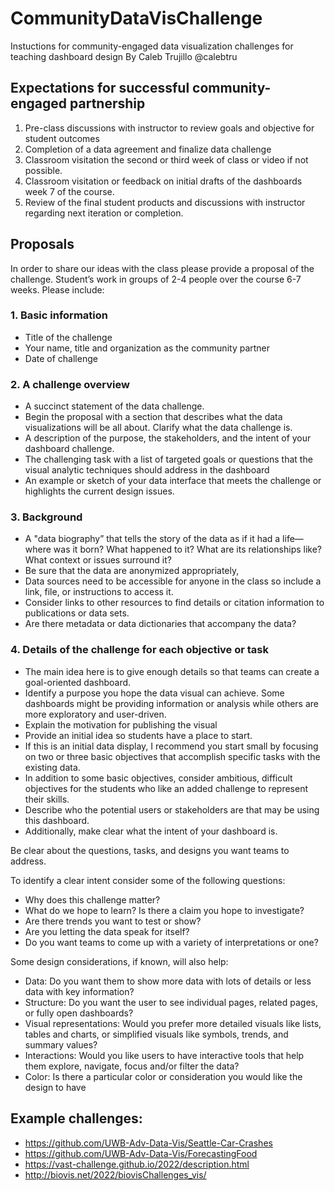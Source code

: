 # CommunityDataVisChallenge

Instuctions for community-engaged data visualization challenges for teaching dashboard design
By Caleb Trujillo @calebtru


## Expectations for successful community-engaged partnership
1. Pre-class discussions with instructor to review goals and objective for student outcomes
2. Completion of a data agreement and finalize data challenge
3. Classroom visitation the second or third week of class or video if not possible.
4. Classroom visitation or feedback on initial drafts of the dashboards week 7 of the course.
5. Review of the final student products and discussions with instructor regarding next iteration or completion. 

## Proposals 
In order to share our ideas with the class please provide a proposal of the challenge. Student’s work in groups of 2-4 people over the course 6-7 weeks.
Please include: 
### 1. Basic information
* Title of the challenge
* Your name, title and organization as the community partner
* Date of challenge 
### 2. A challenge overview 
* A succinct statement of the data challenge. 
* Begin the proposal with a section that describes what the data visualizations will be all about. Clarify what the data challenge is. 
* A description of the purpose, the stakeholders, and the intent of your dashboard challenge.
* The challenging task with a list of targeted goals or questions that the visual analytic techniques should address in the dashboard
* An example or sketch of your data interface that meets the challenge or highlights the current design issues.
### 3. Background
* A "data biography” that tells the story of the data as if it had a life—where was it born? What happened to it? What are its relationships like? What context or issues surround it?
* Be sure that the data are anonymized appropriately,
* Data sources need to be accessible for anyone in the class so include a link, file, or instructions to access it.
* Consider links to other resources to find details or citation information to publications or data sets.
* Are there metadata or data dictionaries that accompany the data?

### 4. Details of the challenge for each objective or task
* The main idea here is to give enough details so that teams can create a goal-oriented dashboard. 
* Identify a purpose you hope the data visual can achieve. Some dashboards might be providing information or analysis while others are more exploratory and user-driven. 
* Explain the motivation for publishing the visual
* Provide an initial idea so students have a place to start. 
* If this is an initial data display, I recommend you start small by focusing on two or three basic objectives that accomplish specific tasks with the existing data.
* In addition to some basic objectives, consider ambitious, difficult objectives for the students who like an added challenge to represent their skills.
* Describe who the potential users or stakeholders are that may be using this dashboard. 
* Additionally, make clear what the intent of your dashboard is. 


Be clear about the questions, tasks, and designs you want teams to address. 

To identify a clear intent consider some of the following questions:
* Why does this challenge matter?
* What do we hope to learn? Is there a claim you hope to investigate?
* Are there trends you want to test or show?
* Are you letting the data speak for itself?
* Do you want teams to come up with a variety of interpretations or one?

Some design considerations, if known, will also help: 
- Data: Do you want them to show more data with lots of details or less data with key information?
- Structure: Do you want the user to see individual pages, related pages, or fully open dashboards?
- Visual representations: Would you prefer more detailed visuals like lists, tables and charts, or simplified visuals like symbols, trends, and summary values?
- Interactions: Would you like users to have interactive tools that help them explore, navigate, focus and/or filter the data?
- Color: Is there a particular color or consideration you would like the design to have

## Example challenges:
* https://github.com/UWB-Adv-Data-Vis/Seattle-Car-Crashes
* https://github.com/UWB-Adv-Data-Vis/ForecastingFood
* https://vast-challenge.github.io/2022/description.html
* http://biovis.net/2022/biovisChallenges_vis/

